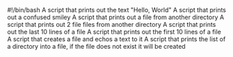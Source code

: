 #!/bin/bash
A script that prints out the text "Hello, World"
A script that prints out a confused smiley
A script that prints out a file from another directory
A script that prints out 2 file files from another directory
A script that prints out the last 10 lines of a file
A script that prints out the first 10 lines of a file
A script that creates a file and echos a text to it
A script that prints the list of a directory into a file, if the file does not exist it will be created
